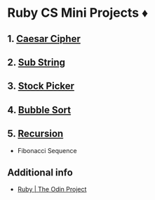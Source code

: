 # Ruby CS Mini Projects ♦️



## 1. [Caesar Cipher](https://github.com/AncientNimbus/mini-ruby-proj/tree/main/caesar-cipher)



## 2. [Sub String](https://github.com/AncientNimbus/mini-ruby-proj/tree/main/sub-strings)



## 3. [Stock Picker](https://github.com/AncientNimbus/mini-ruby-proj/tree/main/stock-picker)



## 4. [Bubble Sort](https://github.com/AncientNimbus/mini-ruby-proj/tree/main/bubble-sort)



## 5. [Recursion](https://github.com/AncientNimbus/mini-ruby-proj/tree/main/recursion)

- Fibonacci Sequence



## Additional info

- [Ruby | The Odin Project](https://www.theodinproject.com/paths/full-stack-ruby-on-rails/courses/ruby#a-bit-of-computer-science)
